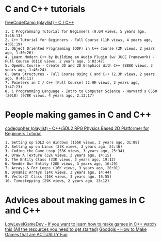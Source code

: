 # C and C++ tutorials

[freeCodeCamp (playlist) - C / C++](https://www.youtube.com/playlist?list=PLWKjhJtqVAbmUE5IqyfGYEYjrZBYzaT4m)

    1. C Programming Tutorial for Beginners (9.6M views, 5 years ago, 3:46:13)
    2. C++ Tutorial for Beginners - Full Course (11M views, 4 years ago, 4:01:19)
    3. Object Oriented Programming (OOP) in C++ Course (2M views, 2 years ago, 1:30:26)
    4. Learn Modern C++ by Building an Audio Plugin (w/ JUCE Framework) - Full Course (611K views, 2 years ago, 5:03:47)
    5. OpenGL Course - Create 3D and 2D Graphics With C++ (888K views, 2 years ago, 1:46:24)
    6. Data Structures - Full Course Using C and C++ (2.3M views, 2 years ago, 9:46:11)
    7. Pointers in C / C++ [Full Course] (2.9M views, 2 years ago, 3:47:23)
    8. C Programming Language - Intro to Computer Science - Harvard's CS50 (2018) (978K views, 4 years ago, 2:13:17)

# People making games in C and C++

[codegopher (playlist) - C++/SDL2 RPG Physics Based 2D Platformer for Beginners Tutorial](https://www.youtube.com/playlist?list=PL2RPjWnJduNmXHRYwdtublIPdlqocBoLS)

    1. Setting up SDL2 on Windows (155K views, 3 years ago, 31:08)
    2. Setting up on Linux (37K views, 3 years ago, 24:46)
    3. Coding the Game Loop (53K views, 3 years ago, 25:34)
    4. Draw A Texture (32K views, 3 years ago, 14:15)
    5. The Entity Class (33K views, 3 years ago, 19:12)
    6. Render Our Entity (20K views, 3 years ago, 16:29)
    7. Arrays & For Loops (16K views, 3 years ago, 20:01)
    8. Dynamic Arrays (14K views, 3 years ago, 14:44)
    9. Vector2f Class (16K views, 3 years ago, 16:55)
    10. Timestepping (29K views, 2 years ago, 23:12)

# Advices about making games in C and C++

[LowLevelGameDev - If you want to learn how to make games in C++ watch this (All the resources you need to get started)](https://www.youtube.com/watch?v=7qm4OR3EmnQ)
[Goodgis - How to Make Games that are ACTUALLY Fun](https://www.youtube.com/watch?v=CFfx5YOJ4ss)
